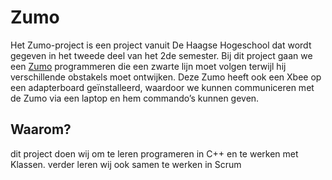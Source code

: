 # Zumo

Het Zumo-project is een project vanuit De Haagse Hogeschool dat wordt gegeven in het tweede deel van het 2de semester. Bij dit project gaan we een [Zumo](https://www.pololu.com/category/129/zumo-robots-and-accessories) programmeren die een zwarte lijn moet volgen terwijl hij verschillende obstakels moet ontwijken. Deze Zumo heeft ook een Xbee op een adapterboard geïnstalleerd, waardoor we kunnen communiceren met de Zumo via een laptop en hem commando’s kunnen geven.

## Waarom?
dit project doen wij om te leren programeren in C++ en te werken met Klassen. verder leren wij ook samen te werken in Scrum